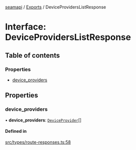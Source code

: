 [seamapi](../README.md) / [Exports](../modules.md) / DeviceProvidersListResponse

# Interface: DeviceProvidersListResponse

## Table of contents

### Properties

- [device\_providers](DeviceProvidersListResponse.md#device_providers)

## Properties

### device\_providers

• **device\_providers**: [`DeviceProvider`](DeviceProvider.md)[]

#### Defined in

[src/types/route-responses.ts:58](https://github.com/seamapi/javascript/blob/main/src/types/route-responses.ts#L58)
